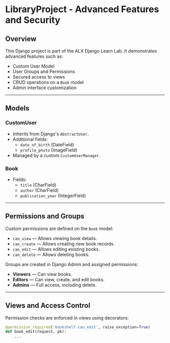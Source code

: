 # LibraryProject - Advanced Features and Security

## Overview
This Django project is part of the ALX Django Learn Lab. It demonstrates advanced features such as:

- Custom User Model
- User Groups and Permissions
- Secured access to views
- CRUD operations on a `Book` model
- Admin interface customization

---

## Models

### CustomUser
- Inherits from Django's `AbstractUser`.
- Additional fields:
  - `date_of_birth` (DateField)
  - `profile_photo` (ImageField)
- Managed by a custom `CustomUserManager`.

### Book
- Fields:
  - `title` (CharField)
  - `author` (CharField)
  - `publication_year` (IntegerField)

---

## Permissions and Groups

Custom permissions are defined on the `Book` model:

- `can_view` — Allows viewing book details.
- `can_create` — Allows creating new book records.
- `can_edit` — Allows editing existing books.
- `can_delete` — Allows deleting books.

Groups are created in Django Admin and assigned permissions:

- **Viewers** — Can view books.
- **Editors** — Can view, create, and edit books.
- **Admins** — Full access, including delete.

---

## Views and Access Control

Permission checks are enforced in views using decorators:

```python
@permission_required('bookshelf.can_edit', raise_exception=True)
def book_edit(request, pk):
    ...